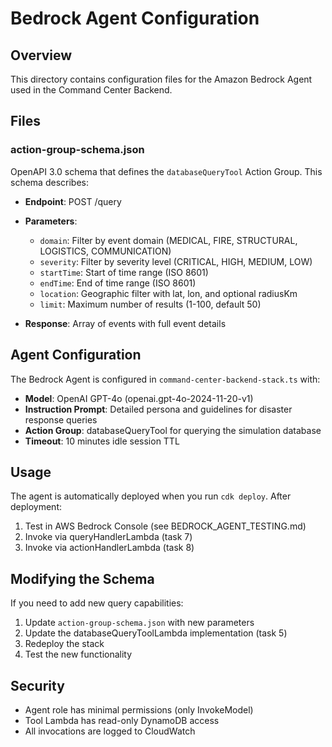 # Bedrock Agent Configuration

## Overview

This directory contains configuration files for the Amazon Bedrock Agent used in the Command Center Backend.

## Files

### action-group-schema.json

OpenAPI 3.0 schema that defines the `databaseQueryTool` Action Group. This schema describes:

- **Endpoint**: POST /query
- **Parameters**:
  - `domain`: Filter by event domain (MEDICAL, FIRE, STRUCTURAL, LOGISTICS, COMMUNICATION)
  - `severity`: Filter by severity level (CRITICAL, HIGH, MEDIUM, LOW)
  - `startTime`: Start of time range (ISO 8601)
  - `endTime`: End of time range (ISO 8601)
  - `location`: Geographic filter with lat, lon, and optional radiusKm
  - `limit`: Maximum number of results (1-100, default 50)

- **Response**: Array of events with full event details

## Agent Configuration

The Bedrock Agent is configured in `command-center-backend-stack.ts` with:

- **Model**: OpenAI GPT-4o (openai.gpt-4o-2024-11-20-v1)
- **Instruction Prompt**: Detailed persona and guidelines for disaster response queries
- **Action Group**: databaseQueryTool for querying the simulation database
- **Timeout**: 10 minutes idle session TTL

## Usage

The agent is automatically deployed when you run `cdk deploy`. After deployment:

1. Test in AWS Bedrock Console (see BEDROCK_AGENT_TESTING.md)
2. Invoke via queryHandlerLambda (task 7)
3. Invoke via actionHandlerLambda (task 8)

## Modifying the Schema

If you need to add new query capabilities:

1. Update `action-group-schema.json` with new parameters
2. Update the databaseQueryToolLambda implementation (task 5)
3. Redeploy the stack
4. Test the new functionality

## Security

- Agent role has minimal permissions (only InvokeModel)
- Tool Lambda has read-only DynamoDB access
- All invocations are logged to CloudWatch
